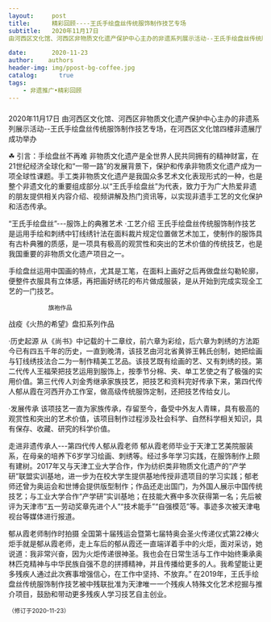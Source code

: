 ```yaml
---
layout:     post
title:      精彩回顾----王氏手绘盘丝传统服饰制作技艺专场
subtitle:   2020年11月17日
由河西区文化馆、河西区非物质文化遗产保护中心主办的非遗系列展示活动--王氏手绘盘丝传统服饰制作技艺专场，在河西区文化馆四楼非遗展厅成功举办

date:       2020-11-23
author:    authors
header-img: img/ppost-bg-coffee.jpg
catalog: 	  true
tags:
    - 非遗推广•精彩回顾
---
```


### 
2020年11月17日
由河西区文化馆、河西区非物质文化遗产保护中心主办的非遗系列展示活动--王氏手绘盘丝传统服饰制作技艺专场，在河西区文化馆四楼非遗展厅成功举办



☘ 引言：手绘盘丝不再难
    非物质文化遗产是全世界人民共同拥有的精神财富，在21世纪经济全球化和“一带一路”的发展背景下，保护和传承非物质文化遗产成为一项全球性课题。手工类非物质文化遗产是我国众多艺术文化表现形式的一种，也是整个非遗文化的重要组成部分.以“王氏手绘盘丝”为代表，致力于为广大热爱非遗的朋友提供相关内容介绍、视频讲解及热门资讯等，以实现非遗手工艺的文化保护和活态传承。

“王氏手绘盘丝”---服饰上的典雅艺术
·工艺介绍
王氏手绘盘丝传统服饰制作技艺是运用手绘和刺绣中钉线绣针法在面料裁片规定位置做艺术加工，使制作的服饰具有古朴典雅的质感，是一项具有极高的观赏性和突出的艺术价值的传统技艺，也是我国重要的非物质文化遗产项目之一。
                                             
手绘盘丝运用中国画的特点，尤其是工笔，在面料上画好之后再做盘丝勾勒轮廓，便整件衣服具有立体感，再把画好绣花的布片做成服装，是从开始到完成实现全工艺的一门技艺。                                  
      
               旗袍作品
 
战疫《火热的希望》盘扣系列作品

·历史起源
从《尚书》中记载的十二章纹，前六章为彩绘，后六章为刺绣的方法距今已有四五千年的历史，一直到晚清，该技艺由河北省黄骅王韩氏创制，她把绘画与钉线绣技法合二为一制作精美工艺品。该技艺既有绘画的艺、又有刺绣的技。第二代传人王福荣把技艺运用到服饰上，按季节分棉、夹、单工艺使之有了极强的实用价值。第三代传人刘金秀继承家族技艺，把技艺和资料完好传承下来，第四代传人郁从霞在河西开办工作室，做高级传统服饰定制，还把技艺传给女儿。

·发展传承
    该项技艺一直为家族传承，存留至今，备受中外友人青睐，具有极高的观赏性和突出的艺术价值，该项目制作过程涉及社会科学、自然科学相关知识，具有保存、收藏、研究的科学价值。

走进非遗传承人---第四代传人郁从霞老师
         郁从霞老师毕业于天津工艺美院服装系，在母亲的培养下6岁学习绘画、刺绣等。经过多年学习实践，在服饰制作上颇有建树。2017年又与天津工业大学合作，作为纺织类非物质文化遗产的“产学研”联盟实训基地，进一步为在校大学生提供基地传授非遗项目的学习实践；郁老师还曾为奥运会和世博会提供版型制作；作品还走出国门，为外国人展示中国传统技艺；与工业大学合作“产学研”实训基地；在技能大赛中多次获得第一名；先后被评为天津市“五一劳动奖章先进个人”“技术能手”“自强模范”等。事迹多次被天津电视台等媒体进行报道。
 
郁从霞老师制作时拍摄
       全国第十届残运会暨第七届特奥会圣火传递仪式第22棒火炬手就是郁从霞老师，走上车后的郁从霞还一直端详着手中的火炬，面对采访，她说道：我非常兴奋，因为火炬传递很神圣。我也会在日常生活与工作中始终秉承奥林匹克精神与中华民族自强不息的拼搏精神，并且传播给更多的人。我希望能让更多残疾人通过此次赛事增强信心，在工作中坚持、不放弃。” 在2019年，王氏手绘盘丝传统服饰制作技艺被中残联批准为天津唯一一个残疾人特殊文化艺术挖掘与推介项目，鼓励和带动更多残疾人学习技艺自主创业。




<small>（修订于2020-11-23）</small>
